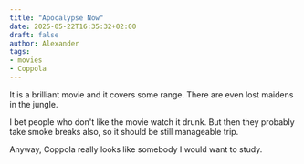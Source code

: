 ```yaml
---
title: "Apocalypse Now"
date: 2025-05-22T16:35:32+02:00
draft: false
author: Alexander
tags:
- movies
- Coppola
---
```


It is a brilliant movie and it covers some range.
There are even lost maidens in the jungle.

I bet people who don't like the movie watch it drunk.
But then they probably take smoke breaks also, so it should be still manageable trip.

Anyway, Coppola really looks like somebody I would want to study.

